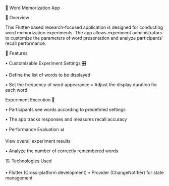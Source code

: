 🧠 Word Memorization App

📖 Overview

This Flutter-based research-focused application is designed for conducting word memorization experiments. The app allows experiment administrators to customize the parameters of word presentation and analyze participants' recall performance.

🚀 Features

• Customizable Experiment Settings 🎛️

• Define the list of words to be displayed

• Set the frequency of word appearance
• Adjust the display duration for each word

Experiment Execution 👀

• Participants see words according to predefined settings

• The app tracks responses and measures recall accuracy

• Performance Evaluation 📊

View overall experiment results

• Analyze the number of correctly remembered words

🏗️ Technologies Used

• Flutter (Cross-platform development)
• Provider (ChangeNotifier) for state management
